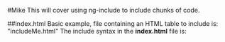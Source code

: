 #Mike
This will cover using ng-include to include chunks of code.

##index.html
Basic example, file containing an HTML table to include is: "includeMe.html"
The include syntax in the **index.html** file is: <div ng-include="'includeMe.html'"></div>
